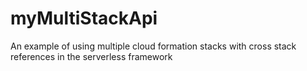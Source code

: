 # myMultiStackApi
An example of using multiple cloud formation stacks with cross stack references in the serverless framework
